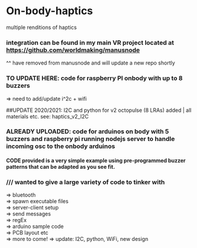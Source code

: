 # On-body-haptics
multiple renditions of haptics

### integration can be found in my main VR project located at https://github.com/worldmaking/manusnode
^^ have removed from manusnode and will update a new repo shortly

### TO UPDATE HERE:   code for raspberry PI onbody with up to 8 buzzers  
=> need to add/update i^2c + wifi

##UPDATE 2020/2021: I2C and python for v2 octopulse (8 LRAs) added | all materials etc. see: haptics_v2_I2C

### ALREADY UPLOADED: code for arduinos on body with 5 buzzers and raspberry pi running nodejs server to handle incoming osc to the onbody arduinos
#### CODE provided is a very simple example using pre-programmed buzzer patterns that can be adapted as you see fit. 


### /// wanted to give a large variety of code to tinker with
=> bluetooth\
=> spawn executable files\
=> server-client setup\
=> send messages\
=> regEx\
=> arduino sample code\
=> PCB layout etc\
=> more to come!
=> update: I2C, python, WiFi, new design
